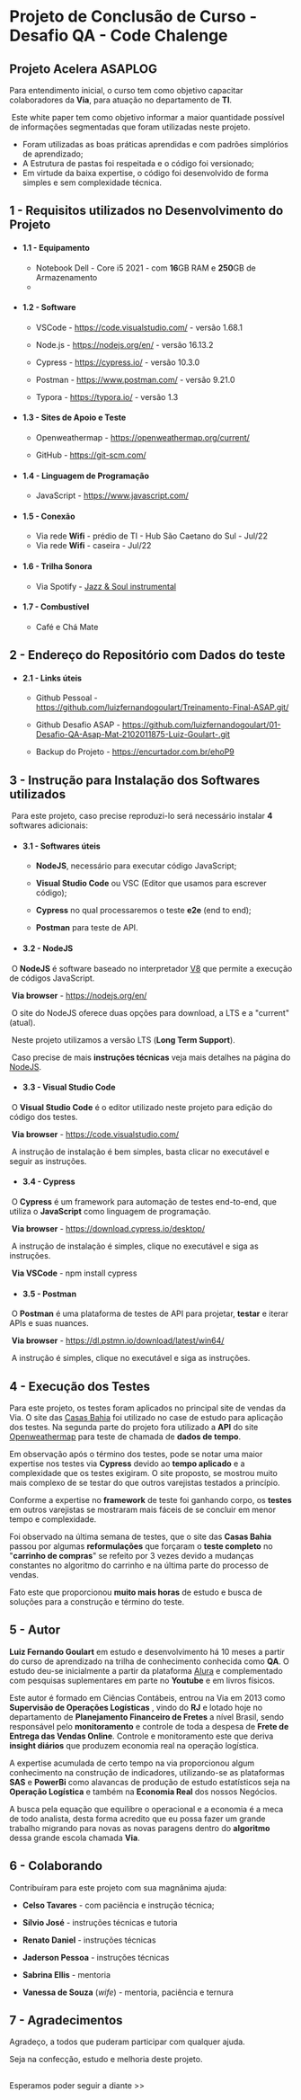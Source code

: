 # Projeto de Conclusão de Curso - Desafio QA - Code Chalenge 



## Projeto Acelera ASAPLOG



Para entendimento inicial, o curso tem como objetivo capacitar colaboradores da **Via**, para atuação no departamento de **TI**.

​	Este white paper tem como objetivo informar a maior quantidade possível de informações segmentadas que foram utilizadas neste projeto.

* Foram utilizadas as boas práticas aprendidas e com padrões simplórios de aprendizado; 
* A Estrutura de pastas foi respeitada e o código foi versionado;  
* Em virtude da baixa expertise, o código foi desenvolvido de forma simples e sem complexidade técnica.



## 1 - Requisitos utilizados no Desenvolvimento do Projeto


 - #### **1.1 - Equipamento**

    - Notebook Dell - Core i5 2021 - com **16**GB RAM e **250**GB de Armazenamento
    - 


 - #### **1.2 - Software**

    - VSCode - https://code.visualstudio.com/ - versão 1.68.1

    - Node.js - https://nodejs.org/en/ - versão 16.13.2

    - Cypress - https://cypress.io/ - versão 10.3.0

    - Postman - https://www.postman.com/ - versão 9.21.0

    - Typora - https://typora.io/ - versão 1.3
    

 - #### **1.3 - Sites de Apoio e Teste**

     - Openweathermap - https://openweathermap.org/current/

     - GitHub - https://git-scm.com/
      


 - #### **1.4 - Linguagem de Programação**

     - JavaScript - https://www.javascript.com/



 - #### **1.5 - Conexão**

     - Via rede **Wifi** - prédio de TI - Hub São Caetano do Sul - Jul/22
     - Via rede **Wifi** - caseira - Jul/22   



 - #### **1.6 - Trilha Sonora**

     - Via Spotify - [Jazz & Soul instrumental](https://open.spotify.com/playlist/1AmDyRcMV7ebvwzmVjFoaL?si=37e9fbe34ce04cd2)   



- #### **1.7 - Combustível**

     - Café e Chá Mate



## 2 - Endereço do Repositório com Dados do teste



 - #### **2.1 - Links úteis**

    - Github Pessoal - https://github.com/luizfernandogoulart/Treinamento-Final-ASAP.git/
    
    - Github Desafio ASAP - https://github.com/luizfernandogoulart/01-Desafio-QA-Asap-Mat-2102011875-Luiz-Goulart-.git
    
    - Backup do Projeto - https://encurtador.com.br/ehoP9
     


## 3 - Instrução para Instalação dos Softwares utilizados

​	Para este projeto, caso precise reproduzi-lo será necessário instalar **4** softwares adicionais: 



- #### **3.1 - Softwares úteis**

  - **NodeJS**, necessário para executar código JavaScript;

  - **Visual Studio Code** ou VSC (Editor que usamos para escrever código);

  - **Cypress** no qual processaremos o teste **e2e** (end to end);

  - **Postman** para teste de API.   

    

- #### **3.2 - NodeJS**

​		O **NodeJS** é software baseado no interpretador [V8](https://pt.wikipedia.org/wiki/Node.js) que permite a execução de códigos JavaScript.

​		**Via browser** - https://nodejs.org/en/

​		O site do NodeJS oferece duas opções para download, a LTS e a "current" (atual).

​		Neste projeto utilizamos a versão LTS (**Long Term Support**).

​		Caso precise de mais **instruções técnicas** veja mais detalhes na página do [NodeJS](https://nodejs.org/pt-br/download/package-manager/).    

   

- #### **3.3 - Visual Studio Code**

​		O **Visual Studio Code** é o editor utilizado neste projeto para edição do código dos testes.	

​		**Via browser** - https://code.visualstudio.com/

​		A instrução de instalação é bem simples, basta clicar no executável e seguir as instruções.     

 

- #### **3.4 - Cypress**

​		O **Cypress** é um framework para automação de testes end-to-end, que utiliza o **JavaScript** como linguagem de programação. 

​		**Via browser** - https://download.cypress.io/desktop/

​			A instrução de instalação é simples, clique no executável e siga as instruções.

​		**Via VSCode** - npm install cypress    



- #### **3.5 - Postman**

​		O **Postman** é uma plataforma de testes de API para projetar, **testar** e iterar APIs e suas nuances.

​		**Via browser** - https://dl.pstmn.io/download/latest/win64/

​			A instrução é simples, clique no executável e siga as instruções.	  




## 4 - Execução dos Testes

Para este projeto, os testes foram aplicados no principal site de vendas da Via. O site das [Casas Bahia](https://www.casasbahia.com.br/) foi utilizado no case de estudo para aplicação dos testes. Na segunda parte do projeto fora utilizado a **API** do site [Openweathermap](https://openweathermap.org/current) para teste de chamada de **dados de tempo**.

Em observação após o término dos testes, pode se notar uma maior expertise nos testes via **Cypress** devido ao **tempo aplicado** e a complexidade que os testes exigiram. O site proposto, se mostrou muito mais complexo de se testar do que outros varejistas testados a princípio. 

Conforme a expertise no **framework** de teste foi ganhando corpo, os **testes** em outros varejistas se mostraram mais fáceis de se concluir em menor tempo e complexidade. 

Foi observado na última semana de testes, que o site das **Casas Bahia** passou por algumas **reformulações** que forçaram o **teste completo** no "**carrinho de compras**" se refeito por 3 vezes devido a mudanças constantes no algoritmo do carrinho e na última parte do processo de vendas.

 Fato este que proporcionou **muito mais horas** de estudo e busca de soluções para a construção e término do teste.   



## 5 - Autor

**Luiz Fernando Goulart** em estudo e desenvolvimento há 10 meses a partir do curso de aprendizado na trilha de conhecimento conhecida como **QA**. 
O estudo deu-se inicialmente a partir da plataforma [Alura](https://www.alura.com.br/) e complementado com pesquisas suplementares em parte no **Youtube** e em livros físicos. 

Este autor é formado em Ciências Contábeis, entrou na Via em 2013 como **Supervisão de Operações Logísticas** , vindo do **RJ** e lotado hoje no departamento de **Planejamento Financeiro de Fretes** a nível Brasil, sendo responsável pelo **monitoramento** e controle de toda a despesa de **Frete de Entrega das Vendas Online**. Controle e monitoramento este que deriva **insight diários** que produzem economia real na operação logística.  

A expertise acumulada de certo tempo na via proporcionou algum conhecimento na construção de indicadores, utilizando-se as plataformas **SAS** e **PowerBi** como alavancas de produção de estudo estatísticos seja na **Operação Logística** e também na **Economia Real** dos nossos Negócios.

A busca pela equação que equilibre o operacional e a economia é a meca de todo analista, desta forma  acredito que eu possa fazer um grande trabalho migrando para novas as novas paragens dentro do **algoritmo** dessa grande escola chamada **Via**.  



## 6 - Colaborando

Contribuíram para este projeto com sua magnânima ajuda: 

* **Celso Tavares** - com paciência e instrução técnica;

* **Sílvio José** - instruções técnicas e tutoria

* **Renato Daniel** - instruções técnicas

* **Jaderson Pessoa** - instruções técnicas

* **Sabrina Ellis** - mentoria 

* **Vanessa de Souza** (*wife*) - mentoria, paciência e ternura

  

## 7 - Agradecimentos

Agradeço, a todos que puderam participar com qualquer ajuda. 

Seja na confecção, estudo e melhoria deste projeto.



## 

Esperamos poder seguir a diante >>
